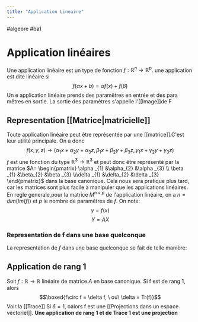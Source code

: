 ```yaml
---
title: "Application Lineaire"
---
```


#algebre #ba1
# Application linéaires
Une application linéaire est un type de fonction $f:\mathbb{R}^{n} \to\mathbb{R}^{p}$.
une application est dite linéaire si $$f(\alpha x +b)=\alpha f(x) + f(\beta)$$
Un e application linéaire prends des paramêtres en entrée et des para mêtres en sortie. La sortie des paramètres s'appelle l'[[Image]]de F
## Representation [[Matrice|matricielle]]
Toute application linéaire peut être représentée par une [[matrice]].C'est leur utilité principale. On a donc
$$f(x,y,z)\to (\alpha _{1}x+\alpha _{2}y+\alpha _{3}z,
\beta _{1}x+\beta _{2}y+\beta _{3}z,
\gamma _{1}x+\gamma _{2}y+\gamma _{3}z) $$
$f$ est une fonction du type $\mathbb{R}^{3}\to \mathbb{R}^{3}$
et peut donc être représenté par la matrice $A= \begin{pmatrix} \alpha _{1} &\alpha_{2} &\alpha _{3} \\ \beta _{1} &\beta_{2} &\beta _{3} \\\delta _{1} &\delta_{2} &\delta _{3} \end{pmatrix}$ dans la base canonique. Cela nous sera pratique plus tard, car les matrices sont plus facile à manipuler que les applications linéaires. En regle generale,pour la matrice $M^{n\times p}$ de l'application linéaire, on a $n = dim(Im(f))$ et $p$ le nombre de paramêtres de $f$. On note: 
$$y = f(x)$$
$$Y =AX$$
### Representation de f dans une base quelconque
La representation de $f$ dans une base quelconque se fait de telle manière:
## Application de rang 1 
Soit $f:\mathbb{R} \to \mathbb{R}$ linéaire de matrice $A$ en base canonique.
Si f est de rang 1, alors
$$\boxed{f\circ f = \delta f, \ ou\ \delta = Tr(f)}$$
Voir la [[Trace]]
Si $\delta =1$, oalors f est une [[Projections dans un espace vectoriel]]. __Une application de rang 1 et de Trace 1 est une projection__